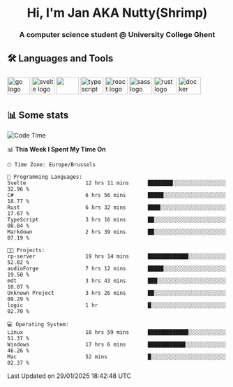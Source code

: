 <h1 align="center">Hi, I'm Jan AKA Nutty(Shrimp)</h1>
<h3 align="center">A computer science student @ University College Ghent</h3>

<h2 align="left">🛠️ Languages and Tools</h2>

###

<div align="left">
  <img src="https://cdn.jsdelivr.net/gh/devicons/devicon/icons/go/go-original.svg" height="40" width="52" alt="go logo"  />
  <img src="https://cdn.jsdelivr.net/gh/devicons/devicon@latest/icons/svelte/svelte-original.svg"  height="40" width="52" alt="svelte logo" />
  <img src="https://cdn.jsdelivr.net/gh/devicons/devicon@latest/icons/tailwindcss/tailwindcss-original.svg" height="40" width="52" />
  <img src="https://cdn.jsdelivr.net/gh/devicons/devicon/icons/typescript/typescript-original.svg" height="40" width="52" alt="typescript logo"  />
  <img src="https://cdn.jsdelivr.net/gh/devicons/devicon/icons/react/react-original.svg" height="40" width="52" alt="react logo"  />
  <img src="https://cdn.jsdelivr.net/gh/devicons/devicon/icons/sass/sass-original.svg" height="40" width="52" alt="sass logo"  />
  <img src="https://cdn.jsdelivr.net/gh/devicons/devicon@latest/icons/rust/rust-original.svg" height="40" width="52" alt="rust logo" />
  <img src="https://cdn.jsdelivr.net/gh/devicons/devicon/icons/docker/docker-original.svg" height="40" width="52" alt="docker logo"  />
</div>

<h2>📊 Some stats</h2>

<!--START_SECTION:waka-->
![Code Time](http://img.shields.io/badge/Code%20Time-5%2C603%20hrs%2016%20mins-blue)

📊 **This Week I Spent My Time On** 

```text
🕑︎ Time Zone: Europe/Brussels

💬 Programming Languages: 
Svelte                   12 hrs 11 mins      ████████░░░░░░░░░░░░░░░░░   32.96 % 
C#                       6 hrs 56 mins       █████░░░░░░░░░░░░░░░░░░░░   18.77 % 
Rust                     6 hrs 32 mins       ████░░░░░░░░░░░░░░░░░░░░░   17.67 % 
TypeScript               3 hrs 16 mins       ██░░░░░░░░░░░░░░░░░░░░░░░   08.84 % 
Markdown                 2 hrs 39 mins       ██░░░░░░░░░░░░░░░░░░░░░░░   07.19 % 

🐱‍💻 Projects: 
rp-server                19 hrs 14 mins      █████████████░░░░░░░░░░░░   52.02 % 
audioForge               7 hrs 12 mins       █████░░░░░░░░░░░░░░░░░░░░   19.50 % 
mdt                      3 hrs 43 mins       ███░░░░░░░░░░░░░░░░░░░░░░   10.07 % 
Unknown Project          3 hrs 26 mins       ██░░░░░░░░░░░░░░░░░░░░░░░   09.29 % 
logic                    1 hr                █░░░░░░░░░░░░░░░░░░░░░░░░   02.70 % 

💻 Operating System: 
Linux                    18 hrs 59 mins      █████████████░░░░░░░░░░░░   51.37 % 
Windows                  17 hrs 6 mins       ████████████░░░░░░░░░░░░░   46.26 % 
Mac                      52 mins             █░░░░░░░░░░░░░░░░░░░░░░░░   02.37 % 
```


 Last Updated on 29/01/2025 18:42:48 UTC
<!--END_SECTION:waka-->

